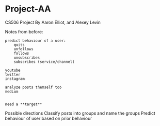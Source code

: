 
# Project-AA
CS506 Project
By Aaron Elliot, and Alexey Levin


Notes from before:

	predict behaviour of a user:
		quits
		unfollows
		follows
		unsubscribes
		subscribes (service/channel)

	youtube
	twitter
	instagram

	analyze posts themself too
	medium


	need a **target**

Possible directions
	Classify posts into groups and name the groups
	Predict behaviour of user based on prior behaviour

